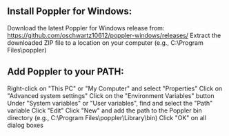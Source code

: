 ## Install Poppler for Windows:

Download the latest Poppler for Windows release from: https://github.com/oschwartz10612/poppler-windows/releases/
Extract the downloaded ZIP file to a location on your computer (e.g., C:\Program Files\poppler)


## Add Poppler to your PATH:

Right-click on "This PC" or "My Computer" and select "Properties"
Click on "Advanced system settings"
Click on the "Environment Variables" button
Under "System variables" or "User variables", find and select the "Path" variable
Click "Edit"
Click "New" and add the path to the Poppler bin directory (e.g., C:\Program Files\poppler\Library\bin)
Click "OK" on all dialog boxes